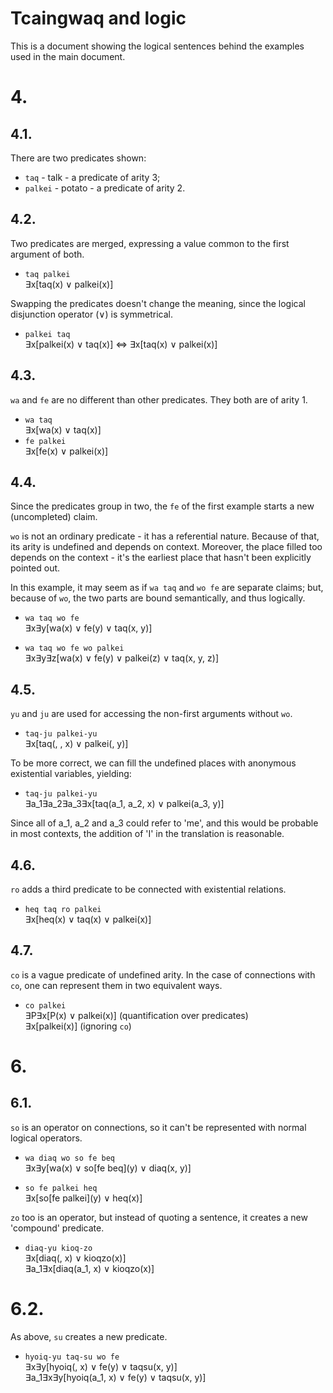 # Tcaingwaq and logic

This is a document showing the logical sentences behind the examples used in the main document.

# 4.

## 4.1.
There are two predicates shown:

* `taq` - talk - a predicate of arity 3;
* `palkei` - potato - a predicate of arity 2.

## 4.2.
Two predicates are merged, expressing a value common to the first argument of both.

* `taq palkei`  
  ∃x\[taq(x) ∨ palkei(x)\]

Swapping the predicates doesn't change the meaning, since the logical disjunction operator (∨) is symmetrical.

* `palkei taq`  
  ∃x\[palkei(x) ∨ taq(x)\] ⇔ ∃x\[taq(x) ∨ palkei(x)\]

## 4.3.
`wa` and `fe` are no different than other predicates. They both are of arity 1.

* `wa taq`  
  ∃x\[wa(x) ∨ taq(x)\]
* `fe palkei`  
  ∃x\[fe(x) ∨ palkei(x)\]

## 4.4.
Since the predicates group in two, the `fe` of the first example starts a new (uncompleted) claim.

`wo` is not an ordinary predicate - it has a referential nature. Because of that, its arity is undefined and depends on context. Moreover, the place filled too depends on the context - it's the earliest place that hasn't been explicitly pointed out.

In this example, it may seem as if `wa taq` and `wo fe` are separate claims; but, because of `wo`, the two parts are bound semantically, and thus logically.


* `wa taq wo fe`  
  ∃x∃y\[wa(x) ∨ fe(y) ∨ taq(x, y)\]

* `wa taq wo fe wo palkei`  
  ∃x∃y∃z\[wa(x) ∨ fe(y) ∨ palkei(z) ∨ taq(x, y, z)\]

## 4.5.
`yu` and `ju` are used for accessing the non-first arguments without `wo`.

* `taq-ju palkei-yu`  
  ∃x\[taq(, , x) ∨ palkei(, y)\]

To be more correct, we can fill the undefined places with anonymous existential variables, yielding:

* `taq-ju palkei-yu`  
  ∃a_1∃a_2∃a_3∃x\[taq(a_1, a_2, x) ∨ palkei(a_3, y)\]

Since all of a_1, a_2 and a_3 could refer to 'me', and this would be probable in most contexts, the addition of 'I' in the translation is reasonable.

## 4.6.
`ro` adds a third predicate to be connected with existential relations.

* `heq taq ro palkei`  
  ∃x\[heq(x) ∨ taq(x) ∨ palkei(x)\]

## 4.7.
`co` is a vague predicate of undefined arity. In the case of connections with `co`, one can represent them in two equivalent ways.

* `co palkei`  
  ∃P∃x\[P(x) ∨ palkei(x)\] (quantification over predicates)  
  ∃x\[palkei(x)\] (ignoring `co`)

# 6.

## 6.1.
`so` is an operator on connections, so it can't be represented with normal logical operators.

* `wa diaq wo so fe beq`  
  ∃x∃y\[wa(x) ∨ so\[fe beq\](y) ∨ diaq(x, y)\]

* `so fe palkei heq`  
  ∃x\[so\[fe palkei\](y) ∨ heq(x)\]

`zo` too is an operator, but instead of quoting a sentence, it creates a new 'compound' predicate.

* `diaq-yu kioq-zo`  
  ∃x\[diaq(, x) ∨ kioqzo(x)\]  
  ∃a_1∃x\[diaq(a_1, x) ∨ kioqzo(x)\]

# 6.2.
As above, `su` creates a new predicate.

* `hyoiq-yu taq-su wo fe`  
  ∃x∃y\[hyoiq(, x) ∨ fe(y) ∨ taqsu(x, y)\]  
  ∃a_1∃x∃y\[hyoiq(a_1, x) ∨ fe(y) ∨ taqsu(x, y)\]